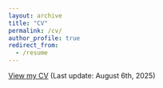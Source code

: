 ```yaml
---
layout: archive
title: "CV"
permalink: /cv/
author_profile: true
redirect_from:
  - /resume
---
```


[View my CV](https://github.com/kyg0910/kyg0910.github.io/blob/master/_pages/Younggeun_CV.pdf)
(Last update: August 6th, 2025)
